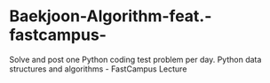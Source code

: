 # Baekjoon-Algorithm-feat.-fastcampus-
 Solve and post one Python coding test problem per day. Python data structures and algorithms - FastCampus Lecture
